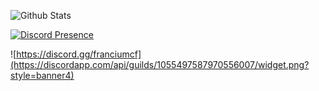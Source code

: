 ![Github Stats](https://github-readme-stats.vercel.app/api?username=AquaNot&count_private=true&show_icons=true&include_all_commits=true)

[![Discord Presence](https://lanyard.cnrad.dev/api/574284765901881356??theme=light&bg=141328&animated=true&borderRadius=30px&hideTimestamp=true)](https://discord.com/users/1082201127304577104)

![https://discord.gg/franciumcf](https://discordapp.com/api/guilds/1055497587970556007/widget.png?style=banner4)
